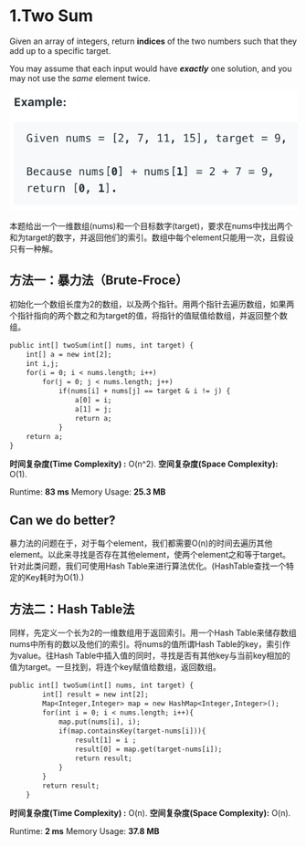 # 1.Two Sum

Given an array of integers, return **indices** of the two numbers such that they add up to a specific target.

You may assume that each input would have _**exactly**_ one solution, and you may not use the _same_ element twice.

![](.gitbook/assets/ying-mu-kuai-zhao-20190616-xia-wu-5.19.14.png)

本题给出一个一维数组\(nums\)和一个目标数字\(target\)，要求在nums中找出两个和为target的数字，并返回他们的索引。数组中每个element只能用一次，且假设只有一种解。

## 方法一：暴力法（Brute-Froce）

初始化一个数组长度为2的数组，以及两个指针。用两个指针去遍历数组，如果两个指针指向的两个数之和为target的值，将指针的值赋值给数组，并返回整个数组。

```text
public int[] twoSum(int[] nums, int target) {
    int[] a = new int[2];
    int i,j;
    for(i = 0; i < nums.length; i++)
        for(j = 0; j < nums.length; j++)
            if(nums[i] + nums[j] == target & i != j) {
                a[0] = i;
                a[1] = j;
                return a;
            }
    return a;
}
```

**时间复杂度\(Time Complexity\) :** O\(n^2\).          **空间复杂度\(Space Complexity\):** O\(1\).

 Runtime: **83 ms**                                                  Memory Usage: **25.3 MB**

## Can we do better?

暴力法的问题在于，对于每个element，我们都需要O\(n\)的时间去遍历其他element。以此来寻找是否存在其他element，使两个element之和等于target。针对此类问题，我们可使用Hash Table来进行算法优化。\(HashTable查找一个特定的Key耗时为O\(1\).\)

## 方法二：Hash Table法

同样，先定义一个长为2的一维数组用于返回索引。用一个Hash Table来储存数组nums中所有的数以及他们的索引。将nums的值所谓Hash Table的key，索引作为value。往Hash Table中插入值的同时，寻找是否有其他key与当前key相加的值为target。一旦找到，将连个key赋值给数组，返回数组。

```text
public int[] twoSum(int[] nums, int target) {
        int[] result = new int[2];
        Map<Integer,Integer> map = new HashMap<Integer,Integer>();
        for(int i = 0; i < nums.length; i++){
            map.put(nums[i], i);
            if(map.containsKey(target-nums[i])){
                result[1] = i ;
                result[0] = map.get(target-nums[i]);
                return result;
            }
        }
        return result;
    }
```

**时间复杂度\(Time Complexity\) :** O\(n\).          **空间复杂度\(Space Complexity\):** O\(n\).

Runtime: **2 ms**                                                  Memory Usage: **37.8 MB**

